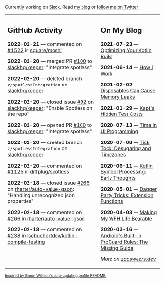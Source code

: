 Currently working on [Slack](https://slack.com/). Read [my blog](https://zacsweers.dev/) or [follow me on Twitter](https://twitter.com/ZacSweers).

<table><tr><td valign="top" width="60%">

## GitHub Activity
<!-- githubActivity starts -->
**2022-02-21** — commented on [#1522](https://github.com/square/moshi/issues/1522#issuecomment-1046949786) in [square/moshi](https://github.com/square/moshi)

**2022-02-20** — merged PR [#100](https://github.com/slackhq/keeper/pull/100) to [slackhq/keeper](https://github.com/slackhq/keeper): "Integrate spotless"

**2022-02-20** — deleted branch `z/spotlessIntegration` on [slackhq/keeper](https://github.com/slackhq/keeper)

**2022-02-20** — closed issue [#92](https://github.com/slackhq/keeper/issues/92) on [slackhq/keeper](https://github.com/slackhq/keeper): "Enable Spotless on the repo"

**2022-02-20** — opened PR [#100](https://github.com/slackhq/keeper/pull/100) to [slackhq/keeper](https://github.com/slackhq/keeper): "Integrate spotless"

**2022-02-20** — created branch `z/spotlessIntegration` on [slackhq/keeper](https://github.com/slackhq/keeper)

**2022-02-20** — commented on [#1125](https://github.com/diffplug/spotless/pull/1125#issuecomment-1046305415) in [diffplug/spotless](https://github.com/diffplug/spotless)

**2022-02-18** — closed issue [#266](https://github.com/rharter/auto-value-gson/issues/266) on [rharter/auto-value-gson](https://github.com/rharter/auto-value-gson): "Handling unrecognized json properties"

**2022-02-18** — commented on [#266](https://github.com/rharter/auto-value-gson/issues/266#issuecomment-1044672157) in [rharter/auto-value-gson](https://github.com/rharter/auto-value-gson)

**2022-02-18** — commented on [#238](https://github.com/tschuchortdev/kotlin-compile-testing/pull/238#issuecomment-1044650158) in [tschuchortdev/kotlin-compile-testing](https://github.com/tschuchortdev/kotlin-compile-testing)
<!-- githubActivity ends -->
</td><td valign="top" width="40%">

## On My Blog
<!-- blog starts -->
**2021-07-23** — [Optimizing Your Kotlin Build](https://www.zacsweers.dev/optimizing-your-kotlin-build/)

**2021-06-14** — [How I Work](https://www.zacsweers.dev/how-i-work/)

**2021-02-02** — [Disposables Can Cause Memory Leaks](https://www.zacsweers.dev/disposables-can-cause-memory-leaks/)

**2021-01-29** — [Kapt's Hidden Test Costs](https://www.zacsweers.dev/kapts-hidden-test-costs/)

**2020-07-13** — [Time in UI Programming](https://www.zacsweers.dev/time-in-ui/)

**2020-07-08** — [Tick Tock: Desugaring and Timezones](https://www.zacsweers.dev/ticktock-desugaring-timezones/)

**2020-06-11** — [Kotlin Symbol Processing: Early Thoughts](https://www.zacsweers.dev/kotlin-symbol-processor-early-thoughts/)

**2020-05-01** — [Dagger Party Tricks: Extension Functions](https://www.zacsweers.dev/dagger-party-tricks-extension-functions/)

**2020-04-03** — [Making My WFH Life Bearable](https://www.zacsweers.dev/making-wfh-life-bearable/)

**2020-03-16** — [Android's Built-in ProGuard Rules: The Missing Guide](https://www.zacsweers.dev/android-proguard-rules/)
<!-- blog ends -->
_More on [zacsweers.dev](https://zacsweers.dev/)_
</td></tr></table>

<sub><a href="https://simonwillison.net/2020/Jul/10/self-updating-profile-readme/">Inspired by Simon Willison's auto-updating profile README.</a></sub>